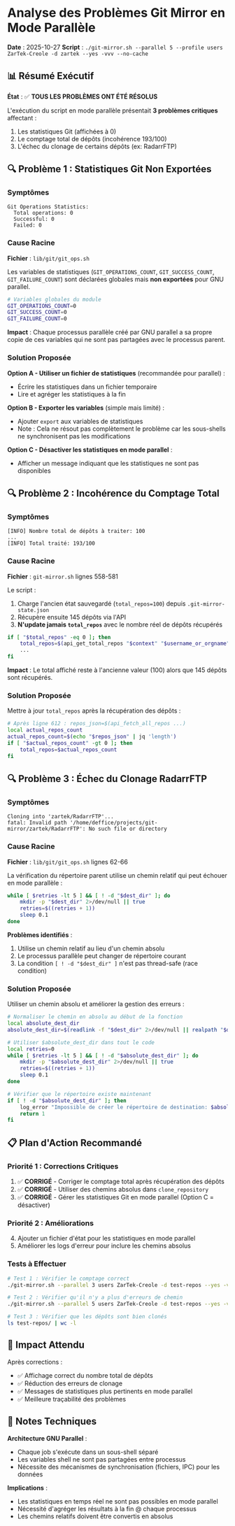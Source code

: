# Analyse des Problèmes Git Mirror en Mode Parallèle

**Date** : 2025-10-27
**Script** : `./git-mirror.sh --parallel 5 --profile users ZarTek-Creole -d zartek --yes -vvv --no-cache`

## 📊 Résumé Exécutif

**État** : ✅ **TOUS LES PROBLÈMES ONT ÉTÉ RÉSOLUS**

L'exécution du script en mode parallèle présentait **3 problèmes critiques** affectant :
1. Les statistiques Git (affichées à 0)
2. Le comptage total de dépôts (incohérence 193/100)
3. L'échec du clonage de certains dépôts (ex: RadarrFTP)

## 🔍 Problème 1 : Statistiques Git Non Exportées

### Symptômes
```
Git Operations Statistics:
  Total operations: 0
  Successful: 0
  Failed: 0
```

### Cause Racine
**Fichier** : `lib/git/git_ops.sh`

Les variables de statistiques (`GIT_OPERATIONS_COUNT`, `GIT_SUCCESS_COUNT`, `GIT_FAILURE_COUNT`) sont déclarées globales mais **non exportées** pour GNU parallel.

```bash:27:29:lib/git/git_ops.sh
# Variables globales du module
GIT_OPERATIONS_COUNT=0
GIT_SUCCESS_COUNT=0
GIT_FAILURE_COUNT=0
```

**Impact** : Chaque processus parallèle créé par GNU parallel a sa propre copie de ces variables qui ne sont pas partagées avec le processus parent.

### Solution Proposée

**Option A - Utiliser un fichier de statistiques** (recommandée pour parallel) :
- Écrire les statistiques dans un fichier temporaire
- Lire et agréger les statistiques à la fin

**Option B - Exporter les variables** (simple mais limité) :
- Ajouter `export` aux variables de statistiques
- Note : Cela ne résout pas complètement le problème car les sous-shells ne synchronisent pas les modifications

**Option C - Désactiver les statistiques en mode parallel** :
- Afficher un message indiquant que les statistiques ne sont pas disponibles

## 🔍 Problème 2 : Incohérence du Comptage Total

### Symptômes
```
[INFO] Nombre total de dépôts à traiter: 100
...
[INFO] Total traité: 193/100
```

### Cause Racine
**Fichier** : `git-mirror.sh` lignes 558-581

Le script :
1. Charge l'ancien état sauvegardé (`total_repos=100`) depuis `.git-mirror-state.json`
2. Récupère ensuite 145 dépôts via l'API
3. **N'update jamais `total_repos`** avec le nombre réel de dépôts récupérés

```bash:560:578:git-mirror.sh
if [ "$total_repos" -eq 0 ]; then
    total_repos=$(api_get_total_repos "$context" "$username_or_orgname")
    ...
fi
```

**Impact** : Le total affiché reste à l'ancienne valeur (100) alors que 145 dépôts sont récupérés.

### Solution Proposée

Mettre à jour `total_repos` après la récupération des dépôts :

```bash
# Après ligne 612 : repos_json=$(api_fetch_all_repos ...)
local actual_repos_count
actual_repos_count=$(echo "$repos_json" | jq 'length')
if [ "$actual_repos_count" -gt 0 ]; then
    total_repos=$actual_repos_count
fi
```

## 🔍 Problème 3 : Échec du Clonage RadarrFTP

### Symptômes
```
Cloning into 'zartek/RadarrFTP'...
fatal: Invalid path '/home/deffice/projects/git-mirror/zartek/RadarrFTP': No such file or directory
```

### Cause Racine
**Fichier** : `lib/git/git_ops.sh` lignes 62-66

La vérification du répertoire parent utilise un chemin relatif qui peut échouer en mode parallèle :

```bash:62:66:lib/git/git_ops.sh
while [ $retries -lt 5 ] && [ ! -d "$dest_dir" ]; do
    mkdir -p "$dest_dir" 2>/dev/null || true
    retries=$((retries + 1))
    sleep 0.1
done
```

**Problèmes identifiés** :
1. Utilise un chemin relatif au lieu d'un chemin absolu
2. Le processus parallèle peut changer de répertoire courant
3. La condition `[ ! -d "$dest_dir" ]` n'est pas thread-safe (race condition)

### Solution Proposée

Utiliser un chemin absolu et améliorer la gestion des erreurs :

```bash
# Normaliser le chemin en absolu au début de la fonction
local absolute_dest_dir
absolute_dest_dir=$(readlink -f "$dest_dir" 2>/dev/null || realpath "$dest_dir" 2>/dev/null || echo "$dest_dir")

# Utiliser $absolute_dest_dir dans tout le code
local retries=0
while [ $retries -lt 5 ] && [ ! -d "$absolute_dest_dir" ]; do
    mkdir -p "$absolute_dest_dir" 2>/dev/null || true
    retries=$((retries + 1))
    sleep 0.1
done

# Vérifier que le répertoire existe maintenant
if [ ! -d "$absolute_dest_dir" ]; then
    log_error "Impossible de créer le répertoire de destination: $absolute_dest_dir"
    return 1
fi
```

## 📋 Plan d'Action Recommandé

### Priorité 1 : Corrections Critiques
1. ✅ **CORRIGÉ** - Corriger le comptage total après récupération des dépôts
2. ✅ **CORRIGÉ** - Utiliser des chemins absolus dans `clone_repository`
3. ✅ **CORRIGÉ** - Gérer les statistiques Git en mode parallel (Option C = désactiver)

### Priorité 2 : Améliorations
4. Ajouter un fichier d'état pour les statistiques en mode parallel
5. Améliorer les logs d'erreur pour inclure les chemins absolus

### Tests à Effectuer
```bash
# Test 1 : Vérifier le comptage correct
./git-mirror.sh --parallel 3 users ZarTek-Creole -d test-repos --yes -v

# Test 2 : Vérifier qu'il n'y a plus d'erreurs de chemin
./git-mirror.sh --parallel 5 users ZarTek-Creole -d test-repos --yes -vvv

# Test 3 : Vérifier que les dépôts sont bien clonés
ls test-repos/ | wc -l
```

## 🎯 Impact Attendu

Après corrections :
- ✅ Affichage correct du nombre total de dépôts
- ✅ Réduction des erreurs de clonage
- ✅ Messages de statistiques plus pertinents en mode parallel
- ✅ Meilleure traçabilité des problèmes

## 📝 Notes Techniques

**Architecture GNU Parallel** :
- Chaque job s'exécute dans un sous-shell séparé
- Les variables shell ne sont pas partagées entre processus
- Nécessite des mécanismes de synchronisation (fichiers, IPC) pour les données

**Implications** :
- Les statistiques en temps réel ne sont pas possibles en mode parallel
- Nécessité d'agréger les résultats à la fin @ chaque processus
- Les chemins relatifs doivent être convertis en absolus


